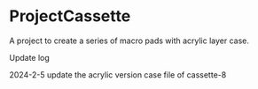 # ProjectCassette
A project to create a series of macro pads with acrylic layer case.


Update log

2024-2-5 update the acrylic version case file of cassette-8

